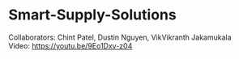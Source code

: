 # Smart-Supply-Solutions
Collaborators: Chint Patel, Dustin Nguyen, VikVikranth Jakamukala<br>
Video: https://youtu.be/9Eo1Dxv-z04 <br>
